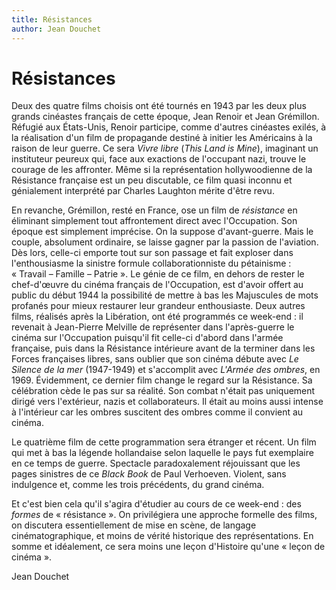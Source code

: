 ```yaml
---
title: Résistances
author: Jean Douchet
---
```


# Résistances

Deux des quatre films choisis ont été tournés en 1943 par les deux plus grands cinéastes français de cette époque, Jean Renoir et Jean Grémillon. Réfugié aux États-Unis, Renoir participe, comme d'autres cinéastes exilés, à la réalisation d'un film de propagande destiné à initier les Américains à la raison de leur guerre. Ce sera *Vivre libre* (*This Land is Mine*), imaginant un instituteur peureux qui, face aux exactions de l'occupant nazi, trouve le courage de les affronter. Même si la représentation hollywoodienne de la Résistance française est un peu discutable, ce film quasi inconnu et génialement interprété par Charles Laughton mérite d'être revu.

En revanche, Grémillon, resté en France, ose un film de *résistance* en éliminant simplement tout affrontement direct avec l'Occupation. Son époque est simplement imprécise. On la suppose d'avant-guerre. Mais le couple, absolument ordinaire, se laisse gagner par la passion de l'aviation. Dès lors, celle-ci emporte tout sur son passage et fait exploser dans l'enthousiasme la sinistre formule collaborationniste du pétainisme&nbsp;: «&nbsp;Travail – Famille – Patrie&nbsp;». Le génie de ce film, en dehors de rester le chef-d'œuvre du cinéma français de l'Occupation, est d'avoir offert au public du début 1944 la possibilité de mettre à bas les Majuscules de mots profanés pour mieux restaurer leur grandeur enthousiaste. Deux autres films, réalisés après la Libération, ont été programmés ce week-end&nbsp;: il revenait à Jean-Pierre Melville de représenter dans l'après-guerre le cinéma sur l'Occupation puisqu'il fit celle-ci d'abord dans l'armée française, puis dans la Résistance intérieure avant de la terminer dans les Forces françaises libres, sans oublier que son cinéma débute avec *Le Silence de la mer* (1947-1949) et s'accomplit avec *L'Armée des ombres*, en 1969. Évidemment, ce dernier film change le regard sur la Résistance. Sa célébration cède le pas sur sa réalité. Son combat n'était pas uniquement dirigé vers l'extérieur, nazis et collaborateurs. Il était au moins aussi intense à l'intérieur car les ombres suscitent des ombres comme il convient au cinéma.

Le quatrième film de cette programmation sera étranger et récent. Un film qui met à bas la légende hollandaise selon laquelle le pays fut exemplaire en ce temps de guerre. Spectacle paradoxalement réjouissant que les pages sinistres de ce *Black Book* de Paul Verhoeven. Violent, sans indulgence et, comme les trois précédents, du grand cinéma.

Et c'est bien cela qu'il s'agira d'étudier au cours de ce week-end&nbsp;: des *formes* de «&nbsp;résistance&nbsp;». On privilégiera une approche formelle des films, on discutera essentiellement de mise en scène, de langage cinématographique, et moins de vérité historique des représentations. En somme et idéalement, ce sera moins une leçon d'Histoire qu'une «&nbsp;leçon de cinéma&nbsp;».

Jean Douchet